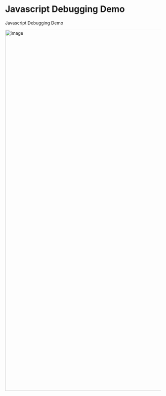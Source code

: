 # Javascript Debugging Demo
Javascript Debugging Demo

<img width="1164" alt="image" src="https://github.com/phminakshi/js-debugging-demo/assets/43367101/fea66130-0716-4765-8fcb-5493e3e61503">
